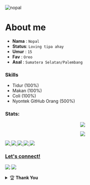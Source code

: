 ![nopal](https://telegra.ph/file/19529155338dc248f1f65.jpg)


# About me
- **Nama**  : `Nopal`
- **Status**: `Loving tipa ahay`
- **Umur**  : `15`
- **Fav**   : `Oreo`
- **Asal**  : `Sumatera Selatan/Palembang`


### Skills
- Tidur (100%)
- Makan (100%)
- Coli (100%)
- Nyontek GitHub Orang (500%)


### Stats:
<p align="center"><a href="https://github.com/nopalle"><img src="https://github-readme-stats.vercel.app/api?username=nopalle&show_icons=true&theme=radical"></a></p>
<p align="center"><img src="https://telegra.ph/file/943d8cd32384d6a705b32.jpg"></a></p> 


<p>
    <a href="https://t.me/zyroscopebot" target="blank"><img src="https://img.shields.io/badge/BOT-Zyroscopebot-blue?&logo=Telegram"/>
    <a href="https://t.me/joinsinidongg" target="blank"><img src="https://img.shields.io/badge/GC-Zyro Support-blue?&logo=Telegram"/>
    <a href="https://t.me/zyroupdate" target="blank"><img src="https://img.shields.io/badge/CH-Zyro Update-blue?&logo=Telegram"/>
    <a href="https://tiktok.com/hewaunjah" target="blank"><img src="https://img.shields.io/badge/TikTok-black?&logo=TikTok"/>
    <a href="https://saweria.co/nopalle" target="blank"><img src="https://img.shields.io/badge/Saweria-cyan?&logo=Pubg"/>
</p>

### Let's connect!
<p>
    <a href="https://t.me/xlficks" target="blank"><img src="https://img.shields.io/badge/@akbarnfal-30302f?style=flat&logo=telegram" /></a>
    <a href="https://instagram.com/ferikunn" target="blank"><img src="https://img.shields.io/badge/@akbarnfal-30302f?style=flat&logo=instagram" /></a>
</p>
<details>
    <summary>&#127942 <b>Thank You</b></summary><br/>

[Feri](https://github.com/FeriEXP)


